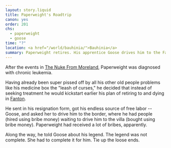 ```yaml
---
layout: story.liquid
title: Paperweight's Roadtrip
canon: yes
order: 201
chs:
  - paperweight
  - goose
time: "?"
location: <a href="/world/bauhinia/">Bauhinia</a>
summary: Paperweight retires. His apprentice Goose drives him to the Fantoni border. Paperweight opens his tightly-sealed box of memories. This is an unfinished case that Goose has to complete.
---
```


After the events in [The Nuke From Moreland](/stories/a-nuke-from-moreland/), Paperweight was diagnosed with chronic leukemia.

Having already been super pissed off by all his other old people problems like his medicine box the "leash of curses," he decided that instead of seeking treatment he would kickstart earlier his plan of retiring to and dying in [Fanton](/world/fanton/).

He sent in his resignation form, got his endless source of free labor -- Goose, and asked her to drive him to the border, where he had people (hired using bribe money) waiting to drive him to the villa (bought using bribe money). Paperweight had received a lot of bribes, apparently.

Along the way, he told Goose about his legend. The legend was not complete. She had to complete it for him. Tie up the loose ends.
